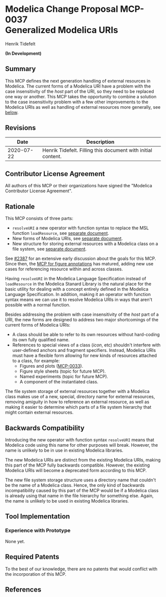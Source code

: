 # Modelica Change Proposal MCP-0037<br/>Generalized Modelica URIs
Henrik Tidefelt

**(In Development)**

## Summary
This MCP defines the next generation handling of external resources in Modelica.  The current forms of a Modelica URI have a problem with the case insensitivity of the _host_ part of the URI, so they need to be replaced one way or another.  This MCP takes the opportunity to combine a solution to the case insensitivity problem with a few other improvements to the Modelica URIs as well as handling of external resources more generally, see [below](#Rationale).

## Revisions
| Date | Description |
| --- | --- |
| 2020-07-22 | Henrik Tidefelt. Filling this document with initial content. |

## Contributor License Agreement
All authors of this MCP or their organizations have signed the "Modelica Contributor License Agreement".

## Rationale
This MCP consists of three parts:
- `resolveURI` a new operator with function syntax to replace the MSL function `loadResource`, see [separate document](resolve-uri.md).
- New forms of Modelica URIs, see [separate document](modelica-uris.md).
- New structure for storing external resources with a Modelica class on a file system, see [separate document](resource-directory.md).

See [#2387](https://github.com/modelica/ModelicaSpecification/pull/2387) for an extensive early discussion about the goals for this MCP.  Since then, the [MCP for figure annotations](https://github.com/modelica/ModelicaSpecification/pull/2482) has matured, adding new use cases for referencing resource within and across classes.

Having `resolveURI` in the Modelica Language Specification instead of `loadResource` in the Modelica Stanard Library is the natural place for the basic utility for dealing with a concept entirely defined in the Modelica Language Specification.  In addition, making it an operator with function syntax means we can use it to resolve Modelica URIs in ways that aren't possible with a normal function.

Besides addressing the problem with case insensitivity of the _host_ part of a URI, the new forms are designed to address two major shortcomings of the current forms of Modelica URIs:
- A class should be able to refer to its own resources without hard-coding its own fully qualified name.
- References to special views of a class (_icon_, etc) shouldn't interfere with user-defined anchors and fragment specifiers.  Instead, Modelica URIs must have a flexible form allowing for new kinds of resources attached to a class, for example:
  - Figures and plots ([MCP-0033](https://github.com/modelica/ModelicaSpecification/pull/2482)).
  - Figure style sheets (topic for future MCP).
  - Named experiments (topic for future MCP).
  - A component of the instantiated class.

The file system storage of external resources together with a Modelica class makes use of a new, special, directory name for external resources, removing amiguity in how to reference an external resource, as well as making it easier to determine which parts of a file system hierarchy that might contain external resources.

## Backwards Compatibility
Introducing the new operator with function syntax `resolveURI` means that Modelica code using this name for other purposes will break.  However, the name is unlikely to be in use in existing Modelica libraries.

The new Modelica URIs are distinct from the existing Modelica URIs, making this part of the MCP fully backwards compatible.  However, the existing Modelica URIs will become a deprecated form according to this MCP.

The new file system storage structure uses a directory name that couldn't be the name of a Modelica class.  Hence, the only kind of backwards incompatibility caused by this part of the MCP would be if a Modelica class is already using that name in the file hierarchy for something else.  Again, the name is unlikely to be used in existing Modelica libraries.

## Tool Implementation

### Experience with Prototype
None yet.

## Required Patents
To the best of our knowledge, there are no patents that would conflict with the incorporation of this MCP.

## References
